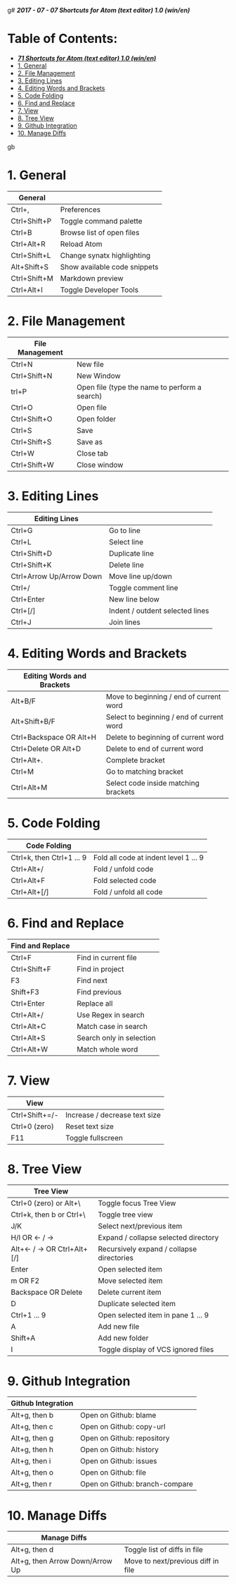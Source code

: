 g# ___2017 - 07 - 07 Shortcuts for Atom (text editor) 1.0 (win/en)___

# Table of Contents:
  <!-- TOC depthFrom:1 depthTo:6 withLinks:1 updateOnSave:1 orderedList:0 -->

  - [___71 Shortcuts for Atom (text editor) 1.0 (win/en)___](#71-shortcuts-for-atom-text-editor-10-winen)
  - [1. General](#1-general)
  - [2. File Management](#2-file-management)
  - [3. Editing Lines](#3-editing-lines)
  - [4. Editing Words and Brackets](#4-editing-words-and-brackets)
  - [5. Code Folding](#5-code-folding)
  - [6. Find and Replace](#6-find-and-replace)
  - [7. View](#7-view)
  - [8. Tree View](#8-tree-view)
  - [9. Github Integration](#9-github-integration)
  - [10. Manage Diffs](#10-manage-diffs)

  <!-- /TOC -->gb
# 1. General
  |   General    |                              |
  | ------------ | ---------------------------- |
  | Ctrl+,       | Preferences                  |
  | Ctrl+Shift+P | Toggle command palette       |
  | Ctrl+B       | Browse list of open files    |
  | Ctrl+Alt+R   | Reload Atom                  |
  | Ctrl+Shift+L | Change synatx highlighting   |
  | Alt+Shift+S  | Show available code snippets |
  | Ctrl+Shift+M | Markdown preview             |
  | Ctrl+Alt+I   | Toggle Developer Tools       |
# 2. File Management
  | File Management |                                               |
  | --------------- | --------------------------------------------- |
  | Ctrl+N          | New file                                      |
  | Ctrl+Shift+N    | New Window                                    |
  | trl+P           | Open file (type the name to perform a search) |
  | Ctrl+O          | Open file                                     |
  | Ctrl+Shift+O    | Open folder                                   |
  | Ctrl+S          | Save                                          |
  | Ctrl+Shift+S    | Save as                                       |
  | Ctrl+W          | Close tab                                     |
  | Ctrl+Shift+W    | Close window                                  |
# 3. Editing Lines
  |      Editing Lines       |                                 |
  | ------------------------ | ------------------------------- |
  | Ctrl+G                   | Go to line                      |
  | Ctrl+L                   | Select line                     |
  | Ctrl+Shift+D             | Duplicate line                  |
  | Ctrl+Shift+K             | Delete line                     |
  | Ctrl+Arrow Up/Arrow Down | Move line up/down               |
  | Ctrl+/                   | Toggle comment line             |
  | Ctrl+Enter               | New line below                  |
  | Ctrl+[/]                 | Indent / outdent selected lines |
  | Ctrl+J                   | Join lines                      |
# 4. Editing Words and Brackets
  | Editing Words and Brackets |                                           |
  | -------------------------- | ----------------------------------------- |
  | Alt+B/F                    | Move to beginning / end of current word   |
  | Alt+Shift+B/F              | Select to beginning / end of current word |
  | Ctrl+Backspace OR Alt+H    | Delete to beginning of current word       |
  | Ctrl+Delete OR Alt+D       | Delete to end of current word             |
  | Ctrl+Alt+.                 | Complete bracket                          |
  | Ctrl+M                     | Go to matching bracket                    |
  | Ctrl+Alt+M                 | Select code inside matching brackets      |
# 5. Code Folding
  |       Code Folding        |                                       |
  | ------------------------- | ------------------------------------- |
  | Ctrl+k, then Ctrl+1 ... 9 | Fold all code at indent level 1 ... 9 |
  | Ctrl+Alt+/                | Fold / unfold code                    |
  | Ctrl+Alt+F                | Fold selected code                    |
  | Ctrl+Alt+[/]              | Fold / unfold all code                |
# 6. Find and Replace
  | Find and Replace |                          |
  | ---------------- | ------------------------ |
  | Ctrl+F           | Find in current file     |
  | Ctrl+Shift+F     | Find in project          |
  | F3               | Find next                |
  | Shift+F3         | Find previous            |
  | Ctrl+Enter       | Replace all              |
  | Ctrl+Alt+/       | Use Regex in search      |
  | Ctrl+Alt+C       | Match case in search     |
  | Ctrl+Alt+S       | Search only in selection |
  | Ctrl+Alt+W       | Match whole word         |
# 7. View
  |      View      |                               |
  | -------------- | ----------------------------- |
  | Ctrl+Shift+=/- | Increase / decrease text size |
  | Ctrl+0 (zero)  | Reset text size               |
  | F11            | Toggle fullscreen             |
# 8. Tree View
  |          Tree View          |                                           |
  | --------------------------- | ----------------------------------------- |
  | Ctrl+0 (zero) or Alt+\      | Toggle focus Tree View                    |
  | Ctrl+k, then b or Ctrl+\    | Toggle tree view                          |
  | J/K                         | Select next/previous item                 |
  | H/l OR <- / ->              | Expand / collapse selected directory      |
  | Alt+<- / -> OR Ctrl+Alt+[/] | Recursively expand / collapse directories |
  | Enter                       | Open selected item                        |
  | m OR F2                     | Move selected item                        |
  | Backspace OR Delete         | Delete current item                       |
  | D                           | Duplicate selected item                   |
  | Ctrl+1 ... 9                | Open selected item in pane 1 ... 9        |
  | A                           | Add new file                              |
  | Shift+A                     | Add new folder                            |
  | I                           | Toggle display of VCS ignored files       |
# 9. Github Integration
  | Github Integration |                                |
  | ------------------ | ------------------------------ |
  | Alt+g, then b      | Open on Github: blame          |
  | Alt+g, then c      | Open on Github: copy-url       |
  | Alt+g, then g      | Open on Github: repository     |
  | Alt+g, then h      | Open on Github: history        |
  | Alt+g, then i      | Open on Github: issues         |
  | Alt+g, then o      | Open on Github: file           |
  | Alt+g, then r      | Open on Github: branch-compare |
# 10. Manage Diffs
  |          Manage Diffs           |                                    |
  | ------------------------------- | ---------------------------------- |
  | Alt+g, then d                   | Toggle list of diffs in file       |
  | Alt+g, then Arrow Down/Arrow Up | Move to next/previous diff in file |
